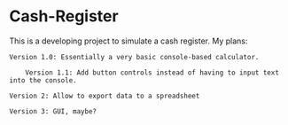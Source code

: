 # Cash-Register
 
This is a developing project to simulate a cash register.
My plans:

	Version 1.0: Essentially a very basic console-based calculator.
		
		Version 1.1: Add button controls instead of having to input text into the console.

	Version 2: Allow to export data to a spreadsheet
	
	Version 3: GUI, maybe?
